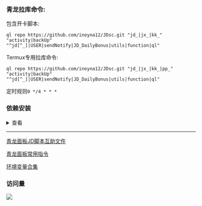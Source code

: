 ### 青龙拉库命令:
包含开卡脚本:

```
ql repo https://github.com/inoyna12/JDsc.git "jd_|jx_|kk_" "activity|backUp" "^jd[^_]|USER|sendNotify|JD_DailyBonus|utils|function|ql"
```

Termux专用拉库命令:

```
ql repo https://github.com/inoyna12/JDsc.git "jd_|jx_|kk_|pp_" "activity|backUp" "^jd[^_]|USER|sendNotify|JD_DailyBonus|utils|function|ql"
```

定时规则`0 */4 * * *`

### 依赖安装
<details>
<summary>查看</summary>

### 青龙面板运行JD脚本必备的依赖:

#### 第一种方法:

如果你的青龙面板版本在2.10.0以上，那么在面板内找到依赖管理-添加依赖

nodejs那里添加`jsdom`、`png-js`、`axios`、`date-fns`

python3那里添加`requests`

安装成功就可以了。

#### 第二种方法:

ssh连接你的服务器，输入以下指令安装

```bash
docker exec -it qinglong bash -c "cd /ql/scripts && npm install jsdom"
```

```bash
docker exec -it qinglong bash -c "cd /ql/scripts && npm install png-js"
```
```bash
docker exec -it qinglong bash -c "cd /ql/scripts && npm install axios"
```
```bash
docker exec -it qinglong bash -c "cd /ql/scripts && npm install date-fns"
```

```bash
docker exec -it qinglong bash -c "pip3 install requests"
```

以上为JD脚本必须要用的依赖，其他依赖按照自己需求添加！！！

</details>

___



[青龙面板JD脚本互助文件](/backUp/code.md)

[青龙面板常用指令](/backUp/zhiling_ql.md)

[环境变量合集](/backUp/githubAction.md)

### 访问量

![](https://profile-counter.glitch.me/inoyna12/count.svg)
